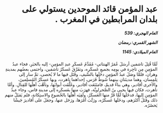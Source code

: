 <h1 dir="rtl">عبد المؤمن قائد الموحدين يستولي على بلدان المرابطين في المغرب  .</h1>

<h5 dir="rtl">العام الهجري:  539

الشهر القمري: رمضان

العام الميلادي: 1145</h5>

<p dir="rtl">لَمَّا قُتِلَ تاشفين أرسَلَ عُمَرُ الهنتاتي- مُقَدَّمُ عَسكَرِ عبدِ المؤمِنِ- إليه بالخبَرِ، فجاء عبدُ المؤمِنِ مِن تاجِرة في يومِه بجميعِ عَسكَرِه، وتفَرَّقَ عَسكَرُ تاشفين، واحتمى بعضُهم بمدينةِ وهران، فلمَّا وصَلَ عبدُ المؤمِنِ دخَلَها بالسَّيفِ، وقَتَل فيها ما لا يُحصى، ثمَّ سار إلى تِلمِسان، وهما مدينَتانِ بينهما شَوطُ فَرَس، إحداهما تاهرت، وبها عسكَرُ المُسلِمينَ، والأخرى أقادير، وهي بناءٌ قديمٌ، فامتَنَعَت أقادير، وغَلَّقَت أبوابَها، وتأهَّبَ أهلُها للقِتالِ. وأمَّا تاهرت، فكان فيها يحيى بنُ الصَّحراويَّة، فهرَبَ منها بعَسكَرِه إلى مدينةِ فاس، وجاء عبدُ المؤمِنِ إليها، فدخَلَها لَمَّا فَرَّ منها العَسكَرُ، ولَقِيَه أهلُها بالخُضوعِ والاستِكانةِ، فلم يَقبَلْ منهم ذلك وقتَلَ أكثَرَهم، ودخَلَها عَسكَرُه، ورَتَّبَ أمْرَها، ورَحَل عنها، وجعَلَ على أقاديرَ جَيشًا يَحصُرُه.</p></br>
